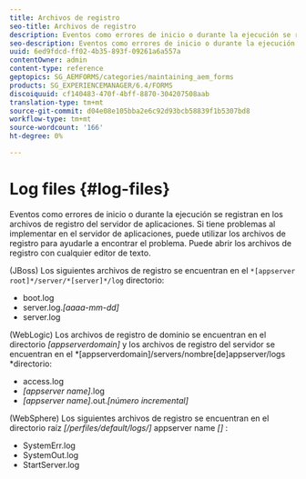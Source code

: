 ```yaml
---
title: Archivos de registro
seo-title: Archivos de registro
description: Eventos como errores de inicio o durante la ejecución se registran en los archivos de registro del servidor de aplicaciones, que se pueden abrir con cualquier editor de texto.
seo-description: Eventos como errores de inicio o durante la ejecución se registran en los archivos de registro del servidor de aplicaciones, que se pueden abrir con cualquier editor de texto.
uuid: 6ed9fdcd-ff02-4b35-893f-09261a6a557a
contentOwner: admin
content-type: reference
geptopics: SG_AEMFORMS/categories/maintaining_aem_forms
products: SG_EXPERIENCEMANAGER/6.4/FORMS
discoiquuid: cf140483-470f-4bff-8870-304207508aab
translation-type: tm+mt
source-git-commit: d04e08e105bba2e6c92d93bcb58839f1b5307bd8
workflow-type: tm+mt
source-wordcount: '166'
ht-degree: 0%

---
```



# Log files {#log-files}

Eventos como errores de inicio o durante la ejecución se registran en los archivos de registro del servidor de aplicaciones. Si tiene problemas al implementar en el servidor de aplicaciones, puede utilizar los archivos de registro para ayudarle a encontrar el problema. Puede abrir los archivos de registro con cualquier editor de texto.

(JBoss) Los siguientes archivos de registro se encuentran en el `*[appserver root]*/server/*[server]*/log` directorio:

* boot.log
* server.log.*[aaaa-mm-dd]*
* server.log

(WebLogic) Los archivos de registro de dominio se encuentran en el directorio *[appserverdomain]* y los archivos de registro del servidor se encuentran en el *[appserverdomain]/servers/nombre[de]appserver/logs *directorio:

* access.log
* *[appserver name]*.log
* *[appserver name]*.out.*[número incremental]*

(WebSphere) Los siguientes archivos de registro se encuentran en el directorio raíz *[/perfiles/default/logs/]* appserver name *[]* :

* SystemErr.log
* SystemOut.log
* StartServer.log

